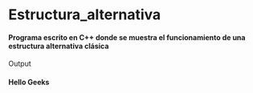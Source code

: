 # Estructura_alternativa
<h4> Programa escrito en C++ donde se muestra el funcionamiento de una estructura alternativa clásica </h4>

Output
<h4> Hello Geeks </h4>
